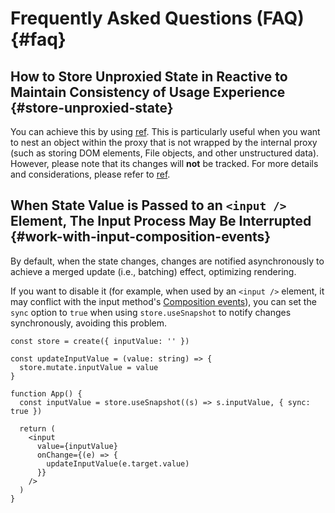 # Frequently Asked Questions (FAQ) {#faq}

## How to Store Unproxied State in Reactive to Maintain Consistency of Usage Experience \{#store-unproxied-state}

You can achieve this by using [ref](/reference/root#ref). This is particularly useful when you want to nest an object within the proxy that is not wrapped by the internal proxy (such as storing DOM elements, File objects, and other unstructured data). However, please note that its changes will **not** be tracked. For more details and considerations, please refer to [ref](/reference/root#ref).

## When State Value is Passed to an `<input />` Element, The Input Process May Be Interrupted \{#work-with-input-composition-events}

By default, when the state changes, changes are notified asynchronously to achieve a merged update (i.e., batching) effect, optimizing rendering.

If you want to disable it (for example, when used by an `<input />` element, it may conflict with the input method's [Composition events](https://developer.mozilla.org/en-US/docs/Web/API/CompositionEvent)), you can set the `sync` option to `true` when using `store.useSnapshot` to notify changes synchronously, avoiding this problem.

```tsx {8}
const store = create({ inputValue: '' })

const updateInputValue = (value: string) => {
  store.mutate.inputValue = value
}

function App() {
  const inputValue = store.useSnapshot((s) => s.inputValue, { sync: true })

  return (
    <input
      value={inputValue}
      onChange={(e) => {
        updateInputValue(e.target.value)
      }}
    />
  )
}
```
